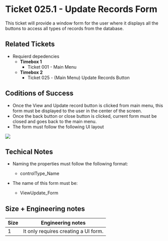 Ticket 025.1 - Update Records Form
=======================
This ticket will provide a window form for the user where it displays all the buttons to access all types of records from the database.


Related Tickets
---------------
* Requierd depedencies
    * **Timebox 1**
        * Ticket 001 - Main Menu
    * **Timebox 2**
        * Ticket 025 - (Main Menu) Update Records Button

Coditions of Success
--------------------
* Once the View and Update record button is clicked from main menu, this form must be displayed to the user in the center of the screen.
* Once the back button or close button is clicked, current form must be closed and goes back to the main menu.
* The form must follow the following UI layout

![](https://i.imgur.com/V9LcuFx.png)





Techical Notes
--------------
* Naming the properties must follow the following format:
    * controlType_Name

* The name of this form must be:
    * ViewUpdate_Form

Size + Engineering notes
----------------------
| Size | Engineering notes | 
| -------- | -------- |
|  1  | It only requires creating a UI form.| 
